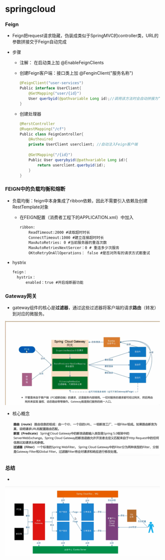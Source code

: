 # springcloud

### Feign

- Feign把request请求隐藏，伪装成类似于SpringMVC的controller类，URL的参数拼接交于Feign自动完成

- 步骤

  - 注解： 在启动类上加 @EnableFeignClients

  - 创建Feign客户端：接口类上加 @FenginClient("服务名称")

    ~~~ java
    @FeignClient("user-services")
    Public interface UserClient{
    	@GetMapping("user/{id}")
    	User querbyid(@pathvariable Long id);//调用该方法时会自动拼接为“http：//user-												services/user/{id}”去查询数据
    }
    ~~~

  - 创建处理器

    ~~~ java
    @RerstController
    @RuqestMapping("/cf")
    Public class FeignController{
        @Authouired
        private UserClient userclient; //自动注入Feign客户端
       
        @GetMapping("/{id}")
        Public User querybyid(@pathvariable Long id){
            return userclient.querbyid(id);
        }
    }
    ~~~



###  FEIGN中的负载均衡和熔断

- 负载均衡：feign中本身集成了ribbon依赖，因此不需要引入依赖及创建RestTemplate对象

  - 在FEIGN配置（消费者工程下的APPLICATION.xml）中加入

    ~~~ xml
    ribbon:
    	ReadTimeout:2000 #读取超时时长
    	ConnectTimeout:1000 #建立连接超时时长
    	MaxAutoRetries: 0 #当前服务器的重连次数
    	MaxAutoRetriesNextSercer：0 # 重连多少次服务
    	OKtoRetryOnAllOperations： false #是否对所有的请求方式都重试
    ~~~

- hystrix

  ~~~ xml
  feign：
  	hystrix：
  		enabled：true #开启熔断器功能
  ~~~



### Gateway网关

- gateway组件的核心是**过滤器**，通过这些过滤器将客户端的请求**路由**（转发）到对应的微服务。

![image-20200223110608399](https://github.com/moodsjinxin/moods/raw/master/images/image-20200223110608399.png)

 

- 核心概念

  ![image-20200223110911639](https://github.com/moodsjinxin/moods/raw/master/images/image-20200223110911639.png)





### 总结

- 

  ![image-20200228093829848](https://github.com/moodsjinxin/moods/raw/master/images/image-20200228093829848.png)
